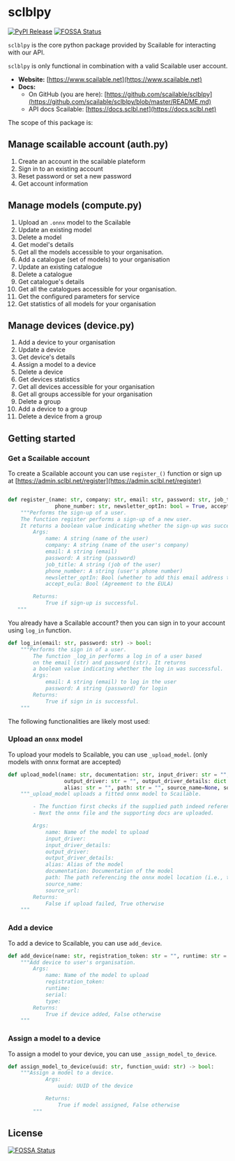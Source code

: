 # sclblpy

[![PyPI Release](https://github.com/scailable/sclblpy/workflows/PyPI%20Release/badge.svg)](https://pypi.org/project/sclblpy/)
[![FOSSA Status](https://app.fossa.com/api/projects/git%2Bgithub.com%2Fscailable%2Fsclblpy.svg?type=shield)](https://app.fossa.com/projects/git%2Bgithub.com%2Fscailable%2Fsclblpy?ref=badge_shield)

`sclblpy` is the core python package provided by Scailable for interacting with our API. 

`sclblpy` is only functional in combination with a valid Scailable user account.

- **Website:** [https://www.scailable.net](https://www.scailable.net)
- **Docs:**
   - On GitHub (you are here): [https://github.com/scailable/sclblpy](https://github.com/scailable/sclblpy/blob/master/README.md)
   - API docs Scailable: [https://docs.sclbl.net](https://docs.sclbl.net)

The scope of this package is:

## Manage scailable account (auth.py)
1. Create an account in the scailable plateform
2. Sign in to an existing account
3. Reset password or set a new password
4. Get account information

## Manage models (compute.py)
1. Upload an `.onnx` model to the Scailable
2. Update an existing model
3. Delete a model
4. Get model's details
5. Get all the models accessible to your organisation.
6. Add a catalogue (set of models) to your organisation
7. Update an existing catalogue
8. Delete a catalogue
9. Get catalogue's details
10. Get all the catalogues accessible for your organisation.
11. Get the configured parameters for service
12. Get statistics of all models for your organisation

## Manage devices (device.py)
1. Add a device to your organisation
2. Update a device
3. Get device's details
4. Assign a model to a device
5. Delete a device
6. Get devices statistics
7. Get all devices accessible for your organisation
8. Get all groups accessible for your organisation
9. Delete a group
10. Add a device to a group
11. Delete a device from a group


## Getting started

### Get a Scailable account

To create a Scailable account you can use `register_()` function or sign up at [https://admin.sclbl.net/register](https://admin.sclbl.net/register) 
```python

def register_(name: str, company: str, email: str, password: str, job_title: str,
               phone_number: str, newsletter_optIn: bool = True, accept_eula: bool = True) -> bool:
    """Performs the sign-up of a user.
    The function register performs a sign-up of a new user.
    It returns a boolean value indicating whether the sign-up was successful.
        Args:
            name: A string (name of the user)
            company: A string (name of the user's company)
            email: A string (email)
            password: A string (password)
            job_title: A string (job of the user)
            phone_number: A string (user's phone number)
            newsletter_optIn: Bool (whether to add this email address to the newsletter)
            accept_eula: Bool (Agreement to the EULA)

        Returns:
            True if sign-up is successful.
   """
```

You already have a Scailable account? then you can sign in to your account using `log_in` function.
```python
def log_in(email: str, password: str) -> bool:
    """Performs the sign in of a user.
        The function _log_in performs a log in of a user based
        on the email (str) and password (str). It returns
        a boolean value indicating whether the log in was successful.
        Args:
            email: A string (email) to log in the user
            password: A string (password) for login
        Returns:
            True if sign in is successful.
    """
```

The following functionalities are likely most used:

### Upload an `onnx` model

To upload your models to Scailable, you can use `_upload_model`. (only models with onnx format are accepted)

```python
def upload_model(name: str, documentation: str, input_driver: str = "", input_driver_details: dict = {},
                  output_driver: str = "", output_driver_details: dict = {},
                  alias: str = "", path: str = "", source_name=None, source_url=None) -> bool:
    """_upload_model uploads a fitted onnx model to Scailable.

        - The function first checks if the supplied path indeed references a .onnx file
        - Next the onnx file and the supporting docs are uploaded.

        Args:
            name: Name of the model to upload
            input_driver:
            input_driver_details:
            output_driver:
            output_driver_details:
            alias: Alias of the model
            documentation: Documentation of the model
            path: The path referencing the onnx model location (i.e., the .onnx file location).
            source_name:
            source_url:
        Returns:
            False if upload failed, True otherwise
    """
```

### Add a device

To add a device to Scailable, you can use `add_device`.
```python
def add_device(name: str, registration_token: str = "", runtime: str = "", serial: str = "", type: str = "") -> bool:
    """Add device to user's organisation.
        Args:
            name: Name of the model to upload
            registration_token:
            runtime:
            serial:
            type:
        Returns:
            True if device added, False otherwise
    """
```

### Assign a model to a device

To assign a model to your device, you can use `_assign_model_to_device`.
```python
def assign_model_to_device(uuid: str, function_uuid: str) -> bool:
    """Assign a model to a device.
            Args:
                uuid: UUID of the device

            Returns:
                True if model assigned, False otherwise
        """
```







## License
[![FOSSA Status](https://app.fossa.com/api/projects/git%2Bgithub.com%2Fscailable%2Fsclblpy.svg?type=large)](https://app.fossa.com/projects/git%2Bgithub.com%2Fscailable%2Fsclblpy?ref=badge_large)